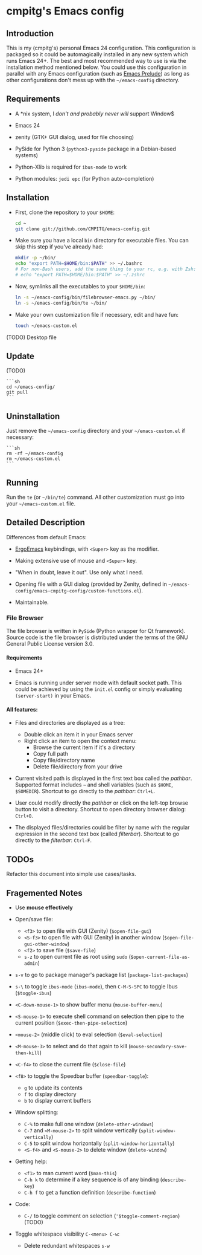 # cmpitg's Emacs config

## Introduction

This is my (cmpitg's) personal Emacs 24 configuration.  This configuration is packaged so it could be automagically installed in any new system which runs Emacs 24+.  The best and most recommended way to use is via the installation method mentioned below.  You could use this configuration in parallel with any Emacs configuration (such as [Emacs Prelude](https://github.com/bbatsov/prelude)) as long as other configurations don't mess up with the `~/emacs-config` directory.

## Requirements

* A \*nix system, I *don't and probably never will* support Window$

* Emacs 24

* zenity (GTK+ GUI dialog, used for file choosing)

* PySide for Python 3 (`python3-pyside` package in a Debian-based systems)

* Python-Xlib is required for `ibus-mode` to work

* Python modules: `jedi epc` (for Python auto-completion)

## Installation

* First, clone the repository to your `$HOME`:

    ```sh
    cd ~
    git clone git://github.com/CMPITG/emacs-config.git
    ```

* Make sure you have a local `bin` directory for executable files.  You can skip this step if you've already had:

    ```sh
    mkdir -p ~/bin/
    echo "export PATH=$HOME/bin:$PATH" >> ~/.bashrc
    # For non-Bash users, add the same thing to your rc, e.g. with Zsh:
    # echo "export PATH=$HOME/bin:$PATH" >> ~/.zshrc
    ```
* Now, symlinks all the executables to your `$HOME/bin`:

    ```sh
    ln -s ~/emacs-config/bin/filebrowser-emacs.py ~/bin/
    ln -s ~/emacs-config/bin/te ~/bin/
    ```

* Make your own customization file if necessary, edit and have fun:

    ```sh
    touch ~/emacs-custom.el
    ```
    
(TODO) Desktop file

## Update

(TODO)

    ```sh
    cd ~/emacs-config/
    git pull
    ```

## Uninstallation

Just remove the `~/emacs-config` directory and your `~/emacs-custom.el` if necessary:

    ```sh
    rm -rf ~/emacs-config
    rm ~/emacs-custom.el
    ```

## Running

Run the `te` (or `~/bin/te`) command.  All other customization must go into your `~/emacs-custom.el` file.

## Detailed Description

Differences from default Emacs:

* [ErgoEmacs](http://ergoemacs.org/) keybindings, with `<Super>` key as the modifier.

* Making extensive use of mouse and `<Super>` key.

* "When in doubt, leave it out".  Use only what I need.

* Opening file with a GUI dialog (provided by Zenity, defined in `~/emacs-config/emacs-cmpitg-config/custom-functions.el`).

* Maintainable.

### File Browser

The file browser is written in `PySide` (Python wrapper for Qt framework).  Source code is the file browser is distributed under the terms of the GNU General Public License version 3.0.

#### Requirements

* Emacs 24+

* Emacs is running under server mode with default socket path.  This could be achieved by using the `init.el` config or simply evaluating `(server-start)` in your Emacs.

#### All features:

* Files and directories are displayed as a tree:
  - Double click an item it in your Emacs server
  - Right click an item to open the context menu:
    + Browse the current item if it's a directory
    + Copy full path
    + Copy file/directory name
    + Delete file/directory from your drive

* Current visited path is displayed in the first text box called the *pathbar*.  Supported format includes `~` and shell variables (such as `$HOME`, `$SOMEDIR`).  Shortcut to go directly to the *pathbar*: `Ctrl+L`.

* User could modify directly the *pathbar* or click on the left-top browse button to visit a directory.  Shortcut to open directory browser dialog: `Ctrl+O`.

* The displayed files/directories could be filter by name with the regular expression in the second text box (called *filterbar*).  Shortcut to go directly to the *filterbar*: `Ctrl-F`.

## TODOs

Refactor this document into simple use cases/tasks.

## Fragemented Notes

* Use **mouse effectively**

* Open/save file:
  - `<f3>` to open file with GUI (Zenity) (`$open-file-gui`)
  - `<S-f3>` to open file with GUI (Zenity) in another window (`$open-file-gui-other-window`)
  - `<f2>` to save file (`$save-file`)
  - `s-z` to open current file as root using `sudo` (`$open-current-file-as-admin`)

* `s-v` to go to package manager's package list (`package-list-packages`)

* `s-\` to toggle `ibus-mode` (`ibus-mode`), then `C-M-S-SPC` to toggle Ibus (`$toggle-ibus`)

* `<C-down-mouse-1>` to show buffer menu (`mouse-buffer-menu`)

* `<S-mouse-1>` to execute shell command on selection then pipe to the current position (`$exec-then-pipe-selection`)

* `<mouse-2>` (middle click) to eval selection (`$eval-selection`)

* `<M-mouse-3>` to select and do that again to kill (`mouse-secondary-save-then-kill`)

* `<C-f4>` to close the current file (`$close-file`)

* `<f8>` to toggle the Speedbar buffer (`speedbar-toggle`):
  - `g` to update its contents
  - `f` to display directory
  - `b` to display current buffers

* Window splitting:
  - `C-%` to make full one window (`delete-other-windows`)
  - `C-7` and `<M-mouse-2>` to split window vertically (`split-window-vertically`)
  - `C-5` to split window horizontally (`split-window-horizontally`)
  - `<S-f4>` and `<S-mouse-2>` to delete window (`delete-window`)

* Getting help:
  - `<f1>` to man current word (`$man-this`)
  - `C-h k` to determine if a key sequence is of any binding (`describe-key`)
  - `C-h f` to get a function definition (`describe-function`)

* Code:
  - `C-/` to toggle comment on selection (`'$toggle-comment-region`) (TODO)

* Toggle whitespace visibility `C-<menu> C-w`:
  - Delete redundant whitespaces `s-w`
